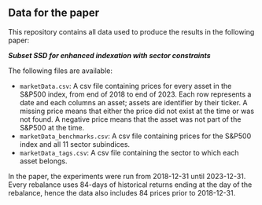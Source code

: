  ## Data for the paper 
 
 This repository contains all data used to produce the results in the following paper:

<b><i>Subset SSD for enhanced indexation with sector constraints</i></b>

The following files are available:
 
 -  `marketData.csv`: A csv file containing prices for every asset in the S&P500 index, from end of 2018 to end of 2023. Each row represents a date and each columns an asset; assets are identifier by their ticker. A missing price means that either the price did not exist at the time or was not found. A negative price means that the asset was not part of the S&P500 at the time.
 -  `marketData_benchmarks.csv`: A csv file containing prices for the S&P500 index and all 11 sector subindices.
 -  `marketData_tags.csv`: A csv file containing the sector to which each asset belongs.

In the paper, the experiments were run from 2018-12-31 until 2023-12-31. Every rebalance uses 84-days of historical returns ending at the day of the rebalance, hence the data also includes 84 prices prior to 2018-12-31.
